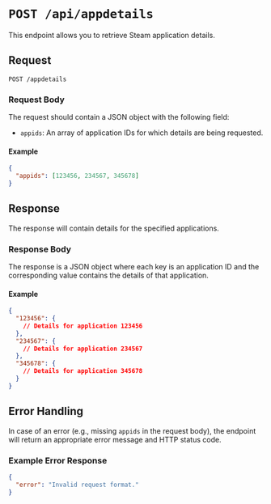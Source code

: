 # `POST /api/appdetails`

This endpoint allows you to retrieve Steam application details.

## Request

`POST /appdetails`

### Request Body

The request should contain a JSON object with the following field:

- `appids`: An array of application IDs for which details are being requested.

#### Example

```json
{
  "appids": [123456, 234567, 345678]
}
```

## Response

The response will contain details for the specified applications.

### Response Body

The response is a JSON object where each key is an application ID and the corresponding value contains the details of that application.

#### Example

```json
{
  "123456": {
    // Details for application 123456
  },
  "234567": {
    // Details for application 234567
  },
  "345678": {
    // Details for application 345678
  }
}
```

## Error Handling

In case of an error (e.g., missing `appids` in the request body), the endpoint will return an appropriate error message and HTTP status code.

### Example Error Response

```json
{
  "error": "Invalid request format."
}
```